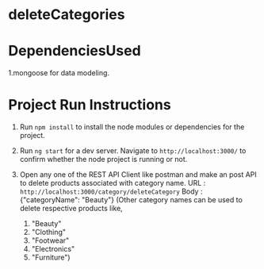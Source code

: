 # deleteCategories

# DependenciesUsed

1.mongoose for data modeling.


# Project Run Instructions

1. Run `npm install` to install the node modules or dependencies for the project.

2. Run `ng start` for a dev server. Navigate to `http://localhost:3000/` to confirm whether the node project is running or not.

3. Open any one of the REST API Client like postman and make an post API to delete products associated with category name.
   URL : `http://localhost:3000/category/deleteCategory`
   Body : {"categoryName": "Beauty"} 
   (Other category names can be used to delete respective products like, 
   1. "Beauty"
   2. "Clothing"
   3. "Footwear"
   4. "Electronics"
   5. "Furniture")


